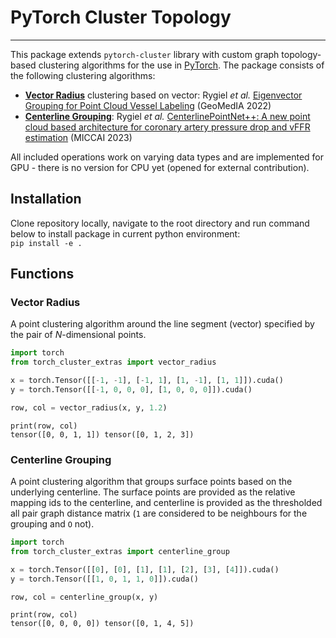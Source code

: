 # PyTorch Cluster Topology

--------------------------------------------------------------------------------

This package extends `pytorch-cluster` library with custom graph topology-based clustering algorithms for the use in [PyTorch](http://pytorch.org/).
The package consists of the following clustering algorithms:

* **[Vector Radius](#evg)** clustering based on vector: Rygiel *et al.* [Eigenvector Grouping for Point Cloud Vessel Labeling](https://proceedings.mlr.press/v194/rygiel22a/rygiel22a.pdf) (GeoMedIA 2022)
* **[Centerline Grouping](#cg)**: Rygiel *et al.* [CenterlinePointNet++: A new point cloud based architecture for coronary artery pressure drop and vFFR estimation](https://link.springer.com/chapter/10.1007/978-3-031-43990-2_73) (MICCAI 2023)

All included operations work on varying data types and are implemented for GPU - there is no version for CPU yet (opened for external contribution).

## Installation

Clone repository locally, navigate to the root directory and run command below to install package in current python environment:  
`pip install -e .`

## Functions

### Vector Radius

A point clustering algorithm around the line segment (vector) specified by the pair of $N$-dimensional points. 

```python
import torch
from torch_cluster_extras import vector_radius

x = torch.Tensor([[-1, -1], [-1, 1], [1, -1], [1, 1]]).cuda()
y = torch.Tensor([[-1, 0, 0, 0], [1, 0, 0, 0]]).cuda()

row, col = vector_radius(x, y, 1.2)
```

```
print(row, col)
tensor([0, 0, 1, 1]) tensor([0, 1, 2, 3])
```

### Centerline Grouping

A point clustering algorithm that groups surface points based on the underlying centerline.
The surface points are provided as the relative mapping ids to the centerline, and centerline is provided
as the thresholded all pair graph distance matrix (`1` are considered to be neighbours for the grouping and `O` not).

```python
import torch
from torch_cluster_extras import centerline_group

x = torch.Tensor([[0], [0], [1], [1], [2], [3], [4]]).cuda()
y = torch.Tensor([[1, 0, 1, 1, 0]]).cuda()

row, col = centerline_group(x, y)
```

```
print(row, col)
tensor([0, 0, 0, 0]) tensor([0, 1, 4, 5])
```
